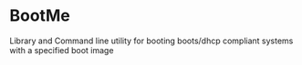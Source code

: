 # BootMe
Library and Command line utility for booting boots/dhcp compliant systems with a specified boot image
